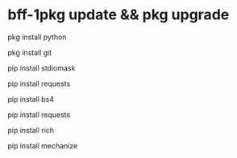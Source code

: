 # bff-1pkg update && pkg upgrade

pkg install python

pkg install git

pip install stdiomask

pip install requests

pip install bs4

pip install requests

pip install rich

pip install mechanize

